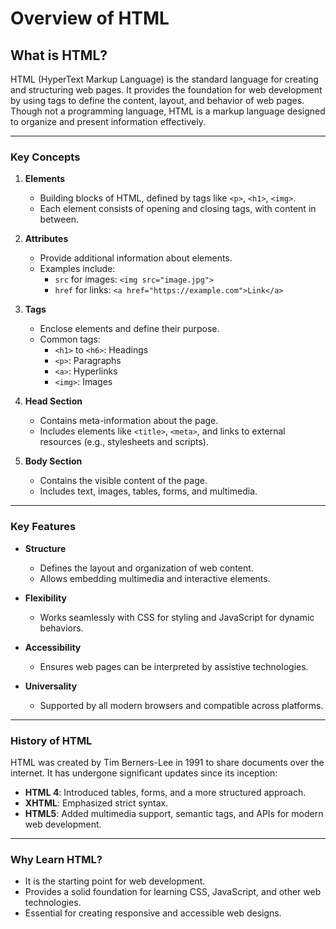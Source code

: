 <!-- README.md -->
# Overview of HTML

## What is HTML?
HTML (HyperText Markup Language) is the standard language for creating and structuring web pages. It provides the foundation for web development by using tags to define the content, layout, and behavior of web pages. Though not a programming language, HTML is a markup language designed to organize and present information effectively.

---

### Key Concepts
1. **Elements**
   - Building blocks of HTML, defined by tags like `<p>`, `<h1>`, `<img>`.
   - Each element consists of opening and closing tags, with content in between.

2. **Attributes**
   - Provide additional information about elements.
   - Examples include:
     - `src` for images: `<img src="image.jpg">`
     - `href` for links: `<a href="https://example.com">Link</a>`

3. **Tags**
   - Enclose elements and define their purpose.
   - Common tags:
     - `<h1>` to `<h6>`: Headings
     - `<p>`: Paragraphs
     - `<a>`: Hyperlinks
     - `<img>`: Images

4. **Head Section**
   - Contains meta-information about the page.
   - Includes elements like `<title>`, `<meta>`, and links to external resources (e.g., stylesheets and scripts).

5. **Body Section**
   - Contains the visible content of the page.
   - Includes text, images, tables, forms, and multimedia.

---

### Key Features
- **Structure**
  - Defines the layout and organization of web content.
  - Allows embedding multimedia and interactive elements.

- **Flexibility**
  - Works seamlessly with CSS for styling and JavaScript for dynamic behaviors.

- **Accessibility**
  - Ensures web pages can be interpreted by assistive technologies.

- **Universality**
  - Supported by all modern browsers and compatible across platforms.

---

### History of HTML
HTML was created by Tim Berners-Lee in 1991 to share documents over the internet. It has undergone significant updates since its inception:
- **HTML 4**: Introduced tables, forms, and a more structured approach.
- **XHTML**: Emphasized strict syntax.
- **HTML5**: Added multimedia support, semantic tags, and APIs for modern web development.

---

### Why Learn HTML?
- It is the starting point for web development.
- Provides a solid foundation for learning CSS, JavaScript, and other web technologies.
- Essential for creating responsive and accessible web designs.
